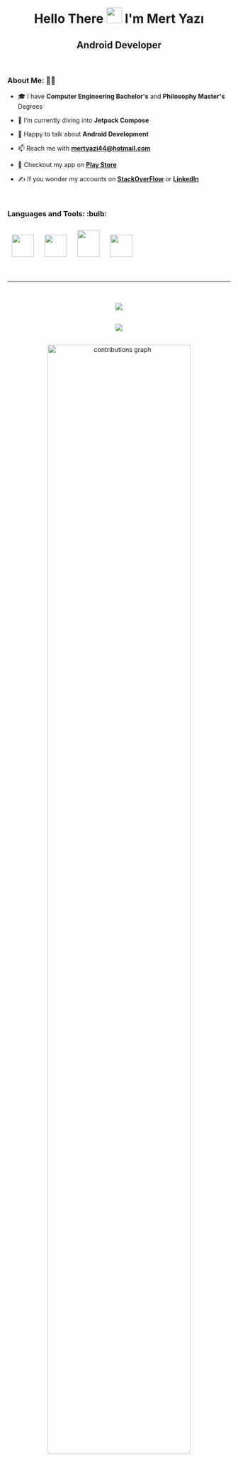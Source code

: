 <h1 align="center">Hello There <img src="https://media.giphy.com/media/hvRJCLFzcasrR4ia7z/giphy.gif" width="35"> I'm Mert Yazı</h1>
<h2 align="center">Android Developer</h2>

&nbsp;
&nbsp;

### About Me: 🙋‍♂️
- 🎓 I have **Computer Engineering Bachelor's** and **Philosophy Master's** Degrees

- 🌱 I’m currently diving into **Jetpack Compose**

- 💭 Happy to talk about **Android Development**

- 📫 Reach me with **mertyazi44@hotmail.com**

- 🎯 Checkout my app on <a href="https://play.google.com/store/apps/details?id=com.mertyazi.questionme" target="_blank">**Play Store**</a>

- ✍️ If you wonder my accounts on <a href="https://stackoverflow.com/users/4058604/mert" target="_blank">**StackOverFlow**</a> or <a href="https://www.linkedin.com/in/mertyazi/" target="_blank">**LinkedIn**</a>

&nbsp;

<p align="left"> 
<h3> Languages and Tools: :bulb: </h3>
</p>

<div align="left">
<img width="50" height="50" hspace="10" vspace="10" src="https://upload.wikimedia.org/wikipedia/commons/thumb/6/64/Android_logo_2019_%28stacked%29.svg/1031px-Android_logo_2019_%28stacked%29.svg.png?20210331145341"/>
<img width="50" height="50" hspace="10" vspace="10" src="https://upload.wikimedia.org/wikipedia/commons/thumb/0/06/Kotlin_Icon.svg/768px-Kotlin_Icon.svg.png?20171012085709"/>
<img width="50" height="60" hspace="10" vspace="10" src="https://www.vectorlogo.zone/logos/java/java-icon.svg"/>
<img width="50" height="50" hspace="10" vspace="10" src="https://www.vectorlogo.zone/logos/git-scm/git-scm-icon.svg"/>
</div>

&nbsp;

<hr>
  
<div>
    <p align="center"> 
      <br> <br> 
      <img src="https://komarev.com/ghpvc/?username=MertYazi&label=PROFILE+VIEWS&color=ff3d67" /> 
    </p> 
  
<p align="center"> 
  <br>
  <img src="https://github-readme-streak-stats.herokuapp.com/?user=MertYazi&theme=dracula"/>
  <br> <br>
  
 <p align="center">
<img width="80%" alt="contributions graph" src="https://github-readme-activity-graph.vercel.app/graph?username=MertYazi&theme=dracula" />
 </p>

&nbsp;

<div align="center">
<table>
  <tr>
<td>
  <img src="https://github-readme-stats.vercel.app/api?username=MertYazi&include_all_commits=true&count_private=true&show_icons=true&line_height=20&theme=dracula" alt="Mert Yazı" />
<td><img src="https://github-readme-stats.vercel.app/api/top-langs?username=MertYazi&show_icons=true&locale=en&layout=compact&theme=dracula" alt="Mert Yazı" /></td>
  </tr>
</table>  
</div>
<br>  <br>

<div>
  <p align="center"> 
      <img width=500 src="https://github-profile-trophy.vercel.app/?username=MertYazi&theme=dracula&column=4&margin-w=20&margin-h=20"/>
</div> 
</div>
